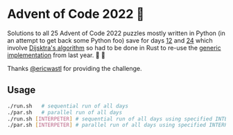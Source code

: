 # Advent of Code 2022 :christmas_tree:
Solutions to all 25 Advent of Code 2022 puzzles mostly written in Python (in an attempt to get back some Python foo) save for days [12](2022/src/bin/day12.rs) and [24](2022/src/bin/day24.rs) which involve [Dijsktra's algorithm](https://en.wikipedia.org/wiki/Dijkstra%27s_algorithm) so had to be done in Rust to re-use the [generic implementation](https://github.com/rarescosma/advent-of-code-2021-rs/blob/main/crates/aoc_dijsktra/src/lib.rs) from last year. :snake: :crab:

Thanks [@ericwastl](https://twitter.com/ericwastl) for providing the challenge.

## Usage
```sh
./run.sh   # sequential run of all days
./par.sh   # parallel run of all days
./run.sh [INTERPETER] # sequential run of all days using specified INTERPRETER (eg. pypy)
./par.sh [INTERPETER] # parallel run of all days using specified INTERPRETER (eg. pypy)
```
